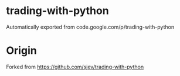# trading-with-python
Automatically exported from code.google.com/p/trading-with-python

# Origin
Forked from https://github.com/sjev/trading-with-python
